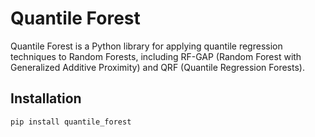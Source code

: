 # Quantile Forest

Quantile Forest is a Python library for applying quantile regression techniques to Random Forests, including RF-GAP (Random Forest with Generalized Additive Proximity) and QRF (Quantile Regression Forests).

## Installation

```bash
pip install quantile_forest

